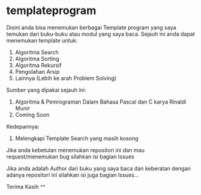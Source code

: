 # templateprogram
Disini anda bisa menemukan berbagai Template program yang saya temukan dari buku-buku atau modul yang saya baca. 
Sejauh ini anda dapat menemukan template untuk:
1. Algoritma Search
2. Algoritma Sorting
3. Algoritma Rekursif
4. Pengolahan Arsip 
5. Lainnya (Lebih ke arah Problem Solving)

Sumber yang dipakai sejauh ini:
1. Algoritma & Pemrograman Dalam Bahasa Pascal dan C karya Rinaldi Munir
2. Coming Soon

Kedepannya:
1. Melengkapi Template Search yang masih kosong

Jika anda kebetulan menemukan repositori ini dan mau request/menemukan bug silahkan isi bagian Issues

Jika anda adalah Author dari buku yang saya baca dan keberatan dengan adanya repositori ini silahkan isi juga bagian Issues...

Terima Kasih ^^
